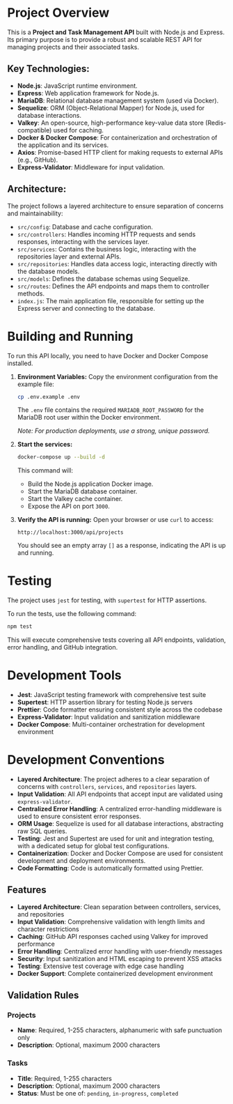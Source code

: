# Project Overview

This is a **Project and Task Management API** built with Node.js and Express. Its primary purpose is to provide a robust and scalable REST API for managing projects and their associated tasks.

## Key Technologies:

- **Node.js**: JavaScript runtime environment.
- **Express**: Web application framework for Node.js.
- **MariaDB**: Relational database management system (used via Docker).
- **Sequelize**: ORM (Object-Relational Mapper) for Node.js, used for database interactions.
- **Valkey**: An open-source, high-performance key-value data store (Redis-compatible) used for caching.
- **Docker & Docker Compose**: For containerization and orchestration of the application and its services.
- **Axios**: Promise-based HTTP client for making requests to external APIs (e.g., GitHub).
- **Express-Validator**: Middleware for input validation.

## Architecture:

The project follows a layered architecture to ensure separation of concerns and maintainability:

- `src/config`: Database and cache configuration.
- `src/controllers`: Handles incoming HTTP requests and sends responses, interacting with the services layer.
- `src/services`: Contains the business logic, interacting with the repositories layer and external APIs.
- `src/repositories`: Handles data access logic, interacting directly with the database models.
- `src/models`: Defines the database schemas using Sequelize.
- `src/routes`: Defines the API endpoints and maps them to controller methods.
- `index.js`: The main application file, responsible for setting up the Express server and connecting to the database.

# Building and Running

To run this API locally, you need to have Docker and Docker Compose installed.

1.  **Environment Variables:**
    Copy the environment configuration from the example file:

    ```bash
    cp .env.example .env
    ```

    The `.env` file contains the required `MARIADB_ROOT_PASSWORD` for the MariaDB root user within the Docker environment.

    _Note: For production deployments, use a strong, unique password._

2.  **Start the services:**

    ```bash
    docker-compose up --build -d
    ```

    This command will:
    - Build the Node.js application Docker image.
    - Start the MariaDB database container.
    - Start the Valkey cache container.
    - Expose the API on port `3000`.

3.  **Verify the API is running:**
    Open your browser or use `curl` to access:
    ```
    http://localhost:3000/api/projects
    ```
    You should see an empty array `[]` as a response, indicating the API is up and running.

# Testing

The project uses `jest` for testing, with `supertest` for HTTP assertions.

To run the tests, use the following command:

```bash
npm test
```

This will execute comprehensive tests covering all API endpoints, validation, error handling, and GitHub integration.

# Development Tools

- **Jest**: JavaScript testing framework with comprehensive test suite
- **Supertest**: HTTP assertion library for testing Node.js servers
- **Prettier**: Code formatter ensuring consistent style across the codebase
- **Express-Validator**: Input validation and sanitization middleware
- **Docker Compose**: Multi-container orchestration for development environment

# Development Conventions

- **Layered Architecture**: The project adheres to a clear separation of concerns with `controllers`, `services`, and `repositories` layers.
- **Input Validation**: All API endpoints that accept input are validated using `express-validator`.
- **Centralized Error Handling**: A centralized error-handling middleware is used to ensure consistent error responses.
- **ORM Usage**: Sequelize is used for all database interactions, abstracting raw SQL queries.
- **Testing**: Jest and Supertest are used for unit and integration testing, with a dedicated setup for global test configurations.
- **Containerization**: Docker and Docker Compose are used for consistent development and deployment environments.
- **Code Formatting**: Code is automatically formatted using Prettier.

## Features

- **Layered Architecture**: Clean separation between controllers, services, and repositories
- **Input Validation**: Comprehensive validation with length limits and character restrictions
- **Caching**: GitHub API responses cached using Valkey for improved performance
- **Error Handling**: Centralized error handling with user-friendly messages
- **Security**: Input sanitization and HTML escaping to prevent XSS attacks
- **Testing**: Extensive test coverage with edge case handling
- **Docker Support**: Complete containerized development environment

## Validation Rules

### Projects

- **Name**: Required, 1-255 characters, alphanumeric with safe punctuation only
- **Description**: Optional, maximum 2000 characters

### Tasks

- **Title**: Required, 1-255 characters
- **Description**: Optional, maximum 2000 characters
- **Status**: Must be one of: `pending`, `in-progress`, `completed`
